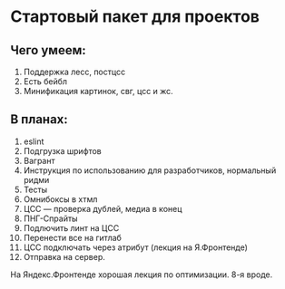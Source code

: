 # Стартовый пакет для проектов

## Чего умеем:
1. Поддержка лесс, постцсс
2. Есть бейбл
3. Минификация картинок, свг, цсс и жс.

## В планах:
1. eslint
2. Подгрузка шрифтов
3. Вагрант
4. Инструкция по использованию для разработчиков, нормальный ридми
5. Тесты
6. Омнибоксы в хтмл
7. ЦСС — проверка дублей, медиа в конец
8. ПНГ-Спрайты
9. Подлючить линт на ЦСС
10. Перенести все на гитлаб
11. ЦСС подключать через атрибут (лекция на Я.Фронтенде)
12. Отправка на сервер.

На Яндекс.Фронтенде хорошая лекция по оптимизации. 8-я вроде.